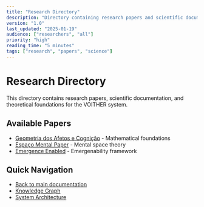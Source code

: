 ```yaml
---
title: "Research Directory"
description: "Directory containing research papers and scientific documentation"
version: "1.0"
last_updated: "2025-01-19"
audience: ["researchers", "all"]
priority: "high"
reading_time: "5 minutes"
tags: ["research", "papers", "science"]
---
```


# Research Directory

This directory contains research papers, scientific documentation, and theoretical foundations for the VOITHER system.

## Available Papers

- [Geometria dos Afetos e Cognição](geometria_afetos_cognicao.md) - Mathematical foundations
- [Espaço Mental Paper](../core-concepts/espaco_mental_paper.md) - Mental space theory
- [Emergence Enabled](../core-concepts/emergence_enabled_ee.md) - Emergenability framework

## Quick Navigation

- [Back to main documentation](../README.md)
- [Knowledge Graph](../docs/VOITHER_Knowledge_Graph_Updated.md)
- [System Architecture](../architecture/voither_system_architecture.md)